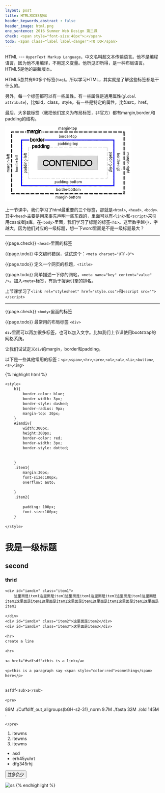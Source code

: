 ```yaml
---
layout: post
title: HTML和CSS基础
header_keywords_abstract : false
header_image: html.png
one_sentence: 2016 Summer Web Design 第二课
check: <span style="font-size:40px">☐</span>
todo: <span class="label label-danger">TO DO</span>
---
```


HTML --- `HyperText Markup Language`，中文名叫超文本传输语言。他不是编程语言，因为他不用编译，不用定义变量。他所见即所得，是一种布局语言。HTML5是他的最新版本。

HTML5总共有90多个标签(`tag`)。所以学习HTML，其实就是了解这些标签都是干什么的。

另外，每一个标签都可以有一些属性。有一些属性是通用属性(`global attribute`)，比如id，class，style。有一些是特定的属性，比如src，href。

最后，大多数标签（我把他们定义为布局标签，非官方）都有margin,border,和padding的结构。

![structure](/image/margin-padding-border.gif)

上一节课中，我们学习了html最重要的三个标签，那就是`<html>`, `<head>`, `<body>`. 其中`<head>`主要是用来事先声明一些东西的，里面可以有`<link>`和`<script>`来引用css或者js库。在`<body>`里面，我们学习了标题的标签`<h1>`。这里数字越小，字越大，因为他们对应的一级标题，想一下word里面是不是一级标题最大？

<hr>

{{page.check}} `<head>`里面的标签

{{page.todo}} 中文编码错误，试试这个：`<meta charset="UTF-8">`

{{page.todo}} 定义一个网页的标题，`<title>`

{{page.todo}} 简单描述一下你的网站，`<meta name="key" content="value" />`。加入`<meta>`标签，有助于搜索引擎的排名。

上节课学习了`<link rel="stylesheet" href="style.css">`和`<script src=""></script>`

<hr>

{{page.check}} `<body>`里面的标签

{{page.todo}} 最常用的布局标签 `<div>`

`div`里面可以再加很多标签，也可以加入文字。比如我们上节课使用bootstrap的网格系统。

让我们试试定义`div`的margin，border和padding。

以下是一些其他常用的标签：`<p>`,`<span>`,`<hr>`,`<pre>`,`<ol>`,`<ul>`,`<li>`,`<button>`,`<a>`,`<img>`

{% highlight html %}
<!DOCTYPE html>
<html lang="en">
<head>
	<meta charset="UTF-8">
	<title>阿萨德</title>
	<meta name="author" content="yichao">
	
	<style>
		h1{
			border-color: blue;
			border-width: 3px;
			border-style: dashed;
			border-radius: 9px;
			margin-top: 30px;
		}
		#iamdiv{
			width:300px;
			height:300px;
			border-color: red;
			border-width: 3px;
			border-style: dotted;


		}
		.item1{
			margin:30px;
			font-size:100px;
			overflow: auto;

		}
		.item2{

			padding: 100px;
			font-size:100px;
		}

	</style>
</head>
<body>
	<h1>我是一级标题</h1>
	<h2>second</h2>
	<h3>thrid</h3>


	<div id="iamdiv" class="item1">
		这里面是item1这里面是item1这里面是item1这里面是item1这里面是item1这里面是item1这里面是item1这里面是item1这里面是item1这里面是item1这里面是item1这里面是item1

	</div>
	<div id="iamdiv" class="item2">这里面是item2</div>
	<div id="iamdiv" class="item3">这里面是item3</div>

	<hr>
	create a line

	<hr>

	<a href="#sdfsdf">this is a link</a>

	<p>this is a paragraph say <span style="color:red">something</span> here</p>


	asfdf<sub>1</sub>

	<pre>
	
89M     ./Cuffdiff_out_allgroups(bGH-s2-31)_norm
9.7M    ./fasta
32M     ./old
145M    .


	</pre>

<ol>
	<li>itewms</li>
	<li>itewms</li>
	<li>itewms</li>
</ol>

<ul>
	<li>asd</li>
	<li>erh45yuhrt</li>
	<li>dfg345rhj</li>
</ul>

<button>胜多负少</button>

<img src="sss" alt="ss">

</body>
</html>
{% endhighlight %}















